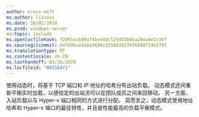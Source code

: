 ```yaml
---
author: eross-msft
ms.author: lizross
ms.date: 10/02/2018
ms.prod: windows-server
ms:topic: include
ms.openlocfilehash: f2065acb89af4bed4dc525453bb5a294a4e2c3ef
ms.sourcegitcommit: da7b9bce1eba369bcd156639276f6899714e279f
ms.translationtype: MT
ms.contentlocale: zh-CN
ms.lasthandoff: 03/26/2020
ms.locfileid: "80316472"
---
```

使用动态时，将基于 TCP 端口和 IP 地址的哈希分布出站负载。 动态模式还间重新平衡实时加载，以便给定的出站流可以在团队成员之间来回移动。 另一方面，入站负载以与 Hyper-v 端口相同的方式进行分配。 简而言之，动态模式使用地址哈希和 Hyper-v 端口的最佳特性，并且是性能最高的负载平衡模式。 

